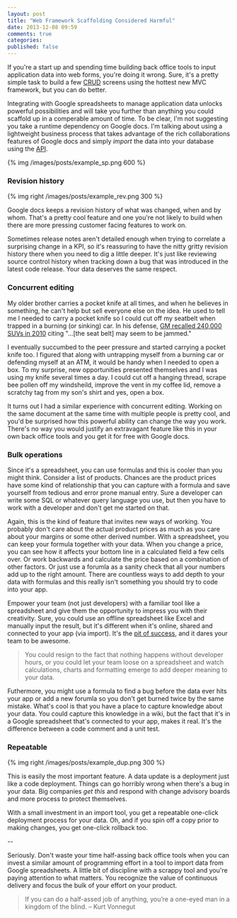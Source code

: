```yaml
---
layout: post
title: "Web Framework Scaffolding Considered Harmful"
date: 2013-12-08 09:59
comments: true
categories: 
published: false
---
```


If you're a start up and spending time building back office tools to input application data into web forms, you're doing it wrong. Sure, it's a pretty simple task to build a few [CRUD](http://en.wikipedia.org/wiki/Create,_read,_update_and_delete) screens using the hottest new MVC framework, but you can do better.

Integrating with Google spreadsheets to manage application data unlocks powerful possibilities and will take you further than anything you could scaffold up in a comperable amount of time. To be clear, I'm not suggesting you take a runtime dependency on Google docs. I'm talking about using a lightweight business process that takes advantage of the rich collaborations features of Google docs and simply *import* the data into your database using the [API](https://developers.google.com/google-apps/spreadsheets/).

{% img /images/posts/example_sp.png 600 %}

<div style="clear:both;"></div>

### Revision history

{% img right /images/posts/example_rev.png 300 %}

Google docs keeps a revision history of what was changed, when and by whom. That's a pretty cool feature and one you're not likely to build when there are more pressing customer facing features to work on.

Sometimes release notes aren't detailed enough when trying to correlate a surprising change in a KPI, so it's reassuring to have the nitty gritty revision history there when you need to dig a little deeper. It's just like reviewing source control history when tracking down a bug that was introduced in the latest code release. Your data deserves the same respect.

### Concurrent editing

My older brother carries a pocket knife at all times, and when he believes in something, he can't help but sell everyone else on the idea. He used to tell me I needed to carry a pocket knife so I could cut off my seatbelt when trapped in a burning (or sinking) car. In his defense, [GM recalled 240,000 SUVs in 2010](http://money.cnn.com/2010/08/17/autos/gm_recall/index.htm) citing "...[the seat belt] may seem to be jammed."

I eventually succumbed to the peer pressure and started carrying a pocket knife too. I figured that along with untrapping myself from a burning car or defending myself at an ATM, it would be handy when I needed to open a box. To my surprise, new opportunities presented themselves and I was using my knife several times a day. I could cut off a hanging thread, scrape bee pollen off my windsheild, improve the vent in my coffee lid, remove a scratchy tag from my son's shirt and yes, open a box.

It turns out I had a similar experience with concurrent editing. Working on the same document at the same time with multiple people is pretty cool, and you'd be surprised how this powerful ability can change the way you work. There's no way you would justify an extravagant feature like this in your own back office tools and you get it for free with Google docs.

### Bulk operations

Since it's a spreadsheet, you can use formulas and this is cooler than you might think. Consider a list of products. Chances are the product prices have some kind of relationship that you can capture with a formula and save yourself from tedious and error prone manual entry. Sure a developer can write some SQL or whatever query language you use, but then you have to work with a developer and don't get me started on that.

Again, this is the kind of feature that invites new ways of working. You probably don't care about the actual product prices as much as you care about your margins or some other derived number. With a spreadsheet, you can keep your formula together with your data. When you change a price, you can see how it affects your bottom line in a calculated field a few cells over. Or work backwards and calculate the price based on a combination of other factors. Or just use a forumla as a sanity check that all your numbers add up to the right amount. There are countless ways to add depth to your data with formulas and this really isn't something you should try to code into your app.

Empower your team (not just developers) with a familiar tool like a spreadsheet and give them the opportunity to impress you with their creativity. Sure, you could use an offline spreadsheet like Excel and manually input the result, but it's different when it's online, shared and connected to your app (via import). It's the [pit of success](http://www.codinghorror.com/blog/2007/08/falling-into-the-pit-of-success.html), and it dares your team to be awesome.

> You could resign to the fact that nothing happens without developer hours, or you could let your team loose on a spreadsheet and watch calculations, charts and formatting emerge to add deeper meaning to your data.

Futhermore, you might use a formula to find a bug before the data ever hits your app or add a new forumla so you don't get burned twice by the same mistake. What's cool is that you have a place to capture knowledge about your data. You could capture this knowledge in a wiki, but the fact that it's in a Google spreadsheet that's connected to your app, makes it real. It's the difference between a code comment and a unit test.

### Repeatable

{% img right /images/posts/example_dup.png 300 %}

This is easily the most important feature. A data update is a deployment just like a code deployment. Things can go horribly wrong when there's a bug in your data. Big companies _get this_ and respond with change advisory boards and more process to protect themselves. 

With a small investment in an import tool, you get a repeatable one-click deployment process for your data. Oh, and if you spin off a copy prior to making changes, you get one-click rollback too.

<div style="clear:both;"></div>

--

Seriously. Don't waste your time half-assing back office tools when you can invest a similar amount of programming effort in a tool to import data from Google spreadsheets. A little bit of discipline with a scrappy tool and you're paying attention to what matters. You recognize the value of continuous delivery and focus the bulk of your effort on your product.

<div style="clear:both;"></div>

> If you can do a half-assed job of anything, you’re a one-eyed man in a kingdom of the blind. – Kurt Vonnegut
